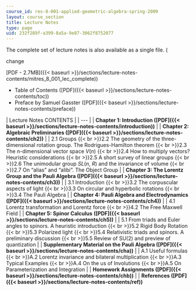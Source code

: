 ```yaml
---
course_id: res-8-001-applied-geometric-algebra-spring-2009
layout: course_section
title: Lecture Notes
type: page
uid: 232f289f-a399-8a5a-9e87-3062f8752077
---
```

The complete set of lecture notes is also available as a single file. (

change

\[PDF - 2.7MB\]({{\< baseurl >}}/sections/lecture-notes-contents/mitres_8_001_lec_complete))

- Table of Contents (\[PDF\]({{\< baseurl >}}/sections/lecture-notes-contents/toc))
- Preface by Samuel Gasster (\[PDF\]({{\< baseurl >}}/sections/lecture-notes-contents/preface))

| Lecture Notes CONTENTS | | --- | | **Chapter 1: Introduction (\[PDF\]({{\< baseurl >}}/sections/lecture-notes-contents/introduction))** | | **Chapter 2: Algebraic Preliminaries (\[PDF\]({{\< baseurl >}}/sections/lecture-notes-contents/ch2))** | | 2.1 Groups {{\< br >}}2.2 The geometry of the three-dimensional rotation group. The Rodrigues-Hamilton theorem {{\< br >}}2.3 The n-dimensional vector space _V_(_n_) {{\< br >}}2.4 How to multiply vectors? Heuristic considerations {{\< br >}}2.5 A short survey of linear groups {{\< br >}}2.6 The unimodular group _SL_(_n_, _R_) and the invariance of volume {{\< br >}}2.7 On “alias” and “alibi”. The Object Group | | **Chapter 3: The Lorentz Group and the Pauli Algebra (\[PDF\]({{\< baseurl >}}/sections/lecture-notes-contents/ch3))** | | 3.1 Introduction {{\< br >}}3.2 The corpuscular aspects of light {{\< br >}}3.3 On circular and hyperbolic rotations {{\< br >}}3.4 The Pauli Algebra | | **Chapter 4: Pauli Algebra and Electrodynamics (\[PDF\]({{\< baseurl >}}/sections/lecture-notes-contents/ch4))** | | 4.1 Lorentz transformation and Lorentz force {{\< br >}}4.2 The Free Maxwell Field | | **Chapter 5: Spinor Calculus** **(\[PDF\]({{\< baseurl >}}/sections/lecture-notes-contents/ch5))** | | 5.1 From triads and Euler angles to spinors. A heuristic introduction {{\< br >}}5.2 Rigid Body Rotation {{\< br >}}5.3 Polarized light {{\< br >}}5.4 Relativistic triads and spinors. A preliminary discussion {{\< br >}}5.5 Review of SU(2) and preview of quantization | | **Supplementary Material on the Pauli Algebra (\[PDF\]({{\< baseurl >}}/sections/lecture-notes-contents/cha))** | | A.1 Useful formulas {{\< br >}}A.2 Lorentz invariance and bilateral multiplication {{\< br >}}A.3 Typical Examples {{\< br >}}A.4 On the us of Involutions {{\< br >}}A.5 On Parameterization and Integration | | **Homework Assignments (\[PDF\]({{\< baseurl >}}/sections/lecture-notes-contents/chb))** | | **References (\[PDF\]({{\< baseurl >}}/sections/lecture-notes-contents/ref))**